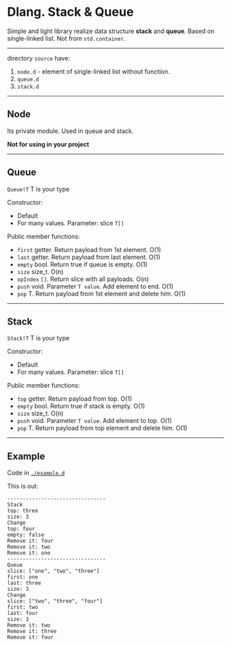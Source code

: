 # Dlang. Stack & Queue

Simple and light library realize data structure **stack** and **queue**.
Based on single-linked list. Not from `std.container`.

----

directory `source` have:

1. `node.d` - element of single-linked list without function.
2. `queue.d`
3. `stack.d`

----

## Node

Its private module. Used in queue and stack.

**Not for using in your project**

----

## Queue

`Queue!T` T is your type

Constructor:

+ Default
+ For many values. Parameter: slice `T[]`

Public member functions:

+ `first` getter. Return payload from 1st element. O(1)
+ `last` getter. Return payload from last element. O(1)
+ `empty` bool. Return true if queue is empty. O(1)
+ `size` size_t. O(n)
+ `opIndex` `[]`. Return slice with all payloads. O(n)
+ `push` void. Parameter `T value`. Add element to end. O(1)
+ `pop` T. Return payload from 1st element and delete him. O(1)


----

## Stack

`Stack!T` T is your type

Constructor:

+ Default
+ For many values. Parameter: slice `T[]`

Public member functions:

+ `top` getter. Return payload from top. O(1)
+ `empty` bool. Return true if stack is empty. O(1)
+ `size` size_t. O(n)
+ `push` void. Parameter `T value`. Add element to top. O(1)
+ `pop` T. Return payload from top element and delete him. O(1)

----

## Example

Code in [`./example.d`](example.d)

This is out:  
```
--------------------------------
Stack
top: three
size: 3
Change
top: four
empty: false
Remove it: four
Remove it: two
Remove it: one
--------------------------------
Queue
slice: ["one", "two", "three"]
first: one
last: three
size: 3
Change
slice: ["two", "three", "four"]
first: two
last: four
size: 3
Remove it: two
Remove it: three
Remove it: four
```